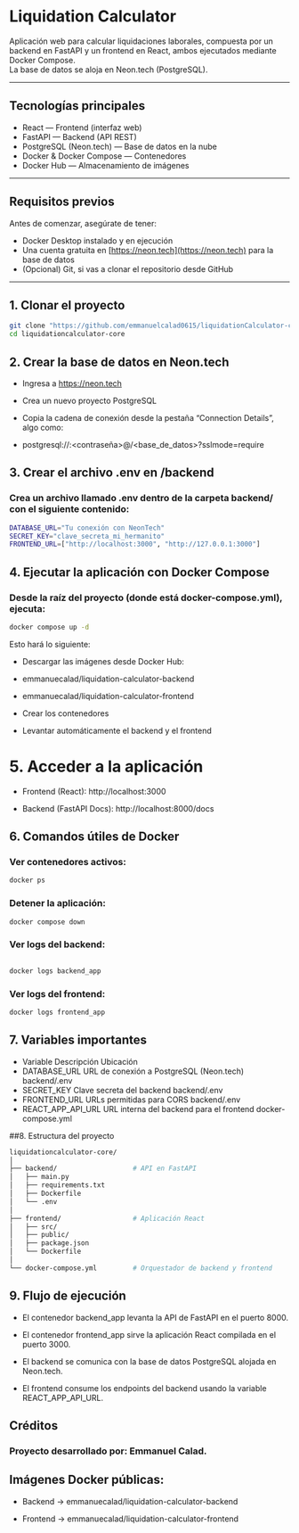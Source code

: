 # Liquidation Calculator

Aplicación web para calcular liquidaciones laborales, compuesta por un backend en FastAPI y un frontend en React, ambos ejecutados mediante Docker Compose.  
La base de datos se aloja en Neon.tech (PostgreSQL).

---

## Tecnologías principales

- React — Frontend (interfaz web)
- FastAPI — Backend (API REST)
- PostgreSQL (Neon.tech) — Base de datos en la nube
- Docker & Docker Compose — Contenedores
- Docker Hub — Almacenamiento de imágenes

---

## Requisitos previos

Antes de comenzar, asegúrate de tener:

- Docker Desktop instalado y en ejecución
- Una cuenta gratuita en [https://neon.tech](https://neon.tech) para la base de datos
- (Opcional) Git, si vas a clonar el repositorio desde GitHub

---

## 1. Clonar el proyecto

```bash
git clone "https://github.com/emmanuelcalad0615/liquidationCalculator-core.git"
cd liquidationcalculator-core
```
## 2. Crear la base de datos en Neon.tech

- Ingresa a https://neon.tech

- Crea un nuevo proyecto PostgreSQL

- Copia la cadena de conexión desde la pestaña “Connection Details”, algo como:

- postgresql://<usuario>:<contraseña>@<host>/<base_de_datos>?sslmode=require

## 3. Crear el archivo .env en /backend
### Crea un archivo llamado .env dentro de la carpeta backend/ con el siguiente contenido:
```bash
DATABASE_URL="Tu conexión con NeonTech"
SECRET_KEY="clave_secreta_mi_hermanito"
FRONTEND_URL=["http://localhost:3000", "http://127.0.0.1:3000"]
```
## 4. Ejecutar la aplicación con Docker Compose
### Desde la raíz del proyecto (donde está docker-compose.yml), ejecuta:

```bash
docker compose up -d
```
Esto hará lo siguiente:

- Descargar las imágenes desde Docker Hub:

-  emmanuecalad/liquidation-calculator-backend

- emmanuecalad/liquidation-calculator-frontend

- Crear los contenedores

- Levantar automáticamente el backend y el frontend

# 5. Acceder a la aplicación
- Frontend (React): http://localhost:3000

- Backend (FastAPI Docs): http://localhost:8000/docs

## 6. Comandos útiles de Docker
### Ver contenedores activos:

```bash
docker ps
```
### Detener la aplicación:

```bash
docker compose down
```
### Ver logs del backend:

```bash

docker logs backend_app
```
### Ver logs del frontend:

```bash
docker logs frontend_app
```
## 7. Variables importantes
- Variable	Descripción	Ubicación
- DATABASE_URL	URL de conexión a PostgreSQL (Neon.tech)	backend/.env
- SECRET_KEY	Clave secreta del backend	backend/.env
- FRONTEND_URL	URLs permitidas para CORS	backend/.env
- REACT_APP_API_URL	URL interna del backend para el frontend	docker-compose.yml

##8. Estructura del proyecto
```bash
liquidationcalculator-core/
│
├── backend/                   # API en FastAPI
│   ├── main.py
│   ├── requirements.txt
│   ├── Dockerfile
│   └── .env
│
├── frontend/                  # Aplicación React
│   ├── src/
│   ├── public/
│   ├── package.json
│   └── Dockerfile
│
└── docker-compose.yml         # Orquestador de backend y frontend
``` 
## 9. Flujo de ejecución
- El contenedor backend_app levanta la API de FastAPI en el puerto 8000.

- El contenedor frontend_app sirve la aplicación React compilada en el puerto 3000.

- El backend se comunica con la base de datos PostgreSQL alojada en Neon.tech.

- El frontend consume los endpoints del backend usando la variable REACT_APP_API_URL.

## Créditos
### Proyecto desarrollado por: Emmanuel Calad.

## Imágenes Docker públicas:

- Backend → emmanuecalad/liquidation-calculator-backend

- Frontend → emmanuecalad/liquidation-calculator-frontend








